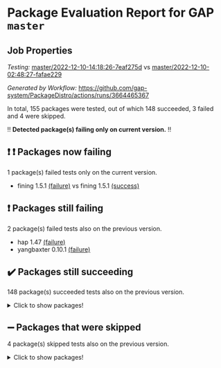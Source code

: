 # Package Evaluation Report for GAP `master`

## Job Properties

*Testing:* [master/2022-12-10-14:18:26-7eaf275d](https://github.com/gap-system/PackageDistro/blob/data/reports/master/2022-12-10-14:18:26-7eaf275d) vs [master/2022-12-10-02:48:27-fafae229](https://github.com/gap-system/PackageDistro/blob/data/reports/master/2022-12-10-02:48:27-fafae229)

*Generated by Workflow:* https://github.com/gap-system/PackageDistro/actions/runs/3664465367

In total, 155 packages were tested, out of which 148 succeeded, 3 failed and 4 were skipped.

:bangbang: **Detected package(s) failing only on current version.** :bangbang:

## :exclamation: :exclamation: Packages now failing

1 package(s) failed tests only on the current version.
- fining 1.5.1 [(failure)](https://github.com/gap-system/PackageDistro/actions/runs/3664465367/jobs/6194970983) vs fining 1.5.1 [(success)](https://github.com/gap-system/PackageDistro/actions/runs/3662212137/jobs/6191238262)

## :exclamation: Packages still failing

2 package(s) failed tests also on the previous version.
- hap 1.47 [(failure)](https://github.com/gap-system/PackageDistro/actions/runs/3664465367/jobs/6194971650)
- yangbaxter 0.10.1 [(failure)](https://github.com/gap-system/PackageDistro/actions/runs/3664465367/jobs/6194976480)

## :heavy_check_mark: Packages still succeeding

148 package(s) succeeded tests also on the previous version.
<details><summary>Click to show packages!</summary>

- 4ti2interface 2022.09-01 [(success)](https://github.com/gap-system/PackageDistro/actions/runs/3664465367/jobs/6194968486)
- ace 5.6.1 [(success)](https://github.com/gap-system/PackageDistro/actions/runs/3664465367/jobs/6194968595)
- aclib 1.3.2 [(success)](https://github.com/gap-system/PackageDistro/actions/runs/3664465367/jobs/6194968687)
- agt 0.3 [(success)](https://github.com/gap-system/PackageDistro/actions/runs/3664465367/jobs/6194968765)
- alnuth 3.2.1 [(success)](https://github.com/gap-system/PackageDistro/actions/runs/3664465367/jobs/6194968838)
- anupq 3.2.6 [(success)](https://github.com/gap-system/PackageDistro/actions/runs/3664465367/jobs/6194968908)
- atlasrep 2.1.6 [(success)](https://github.com/gap-system/PackageDistro/actions/runs/3664465367/jobs/6194968962)
- autodoc 2022.10.20 [(success)](https://github.com/gap-system/PackageDistro/actions/runs/3664465367/jobs/6194969011)
- automata 1.15 [(success)](https://github.com/gap-system/PackageDistro/actions/runs/3664465367/jobs/6194969061)
- automgrp 1.3.2 [(success)](https://github.com/gap-system/PackageDistro/actions/runs/3664465367/jobs/6194969123)
- autpgrp 1.11 [(success)](https://github.com/gap-system/PackageDistro/actions/runs/3664465367/jobs/6194969199)
- cap 2022.12-06 [(success)](https://github.com/gap-system/PackageDistro/actions/runs/3664465367/jobs/6194969271)
- caratinterface 2.3.4 [(success)](https://github.com/gap-system/PackageDistro/actions/runs/3664465367/jobs/6194969366)
- cddinterface 2022.11.01 [(success)](https://github.com/gap-system/PackageDistro/actions/runs/3664465367/jobs/6194969456)
- circle 1.6.5 [(success)](https://github.com/gap-system/PackageDistro/actions/runs/3664465367/jobs/6194969535)
- classicpres 1.22 [(success)](https://github.com/gap-system/PackageDistro/actions/runs/3664465367/jobs/6194969596)
- cohomolo 1.6.10 [(success)](https://github.com/gap-system/PackageDistro/actions/runs/3664465367/jobs/6194969648)
- congruence 1.2.4 [(success)](https://github.com/gap-system/PackageDistro/actions/runs/3664465367/jobs/6194969701)
- corelg 1.56 [(success)](https://github.com/gap-system/PackageDistro/actions/runs/3664465367/jobs/6194969761)
- crime 1.6 [(success)](https://github.com/gap-system/PackageDistro/actions/runs/3664465367/jobs/6194969832)
- crisp 1.4.5 [(success)](https://github.com/gap-system/PackageDistro/actions/runs/3664465367/jobs/6194969899)
- crypting 0.10.4 [(success)](https://github.com/gap-system/PackageDistro/actions/runs/3664465367/jobs/6194969972)
- cryst 4.1.25 [(success)](https://github.com/gap-system/PackageDistro/actions/runs/3664465367/jobs/6194970040)
- crystcat 1.1.10 [(success)](https://github.com/gap-system/PackageDistro/actions/runs/3664465367/jobs/6194970101)
- ctbllib 1.3.4 [(success)](https://github.com/gap-system/PackageDistro/actions/runs/3664465367/jobs/6194970173)
- cubefree 1.19 [(success)](https://github.com/gap-system/PackageDistro/actions/runs/3664465367/jobs/6194970222)
- curlinterface 2.3.1 [(success)](https://github.com/gap-system/PackageDistro/actions/runs/3664465367/jobs/6194970292)
- cvec 2.7.6 [(success)](https://github.com/gap-system/PackageDistro/actions/runs/3664465367/jobs/6194970362)
- datastructures 0.3.0 [(success)](https://github.com/gap-system/PackageDistro/actions/runs/3664465367/jobs/6194970439)
- deepthought 1.0.6 [(success)](https://github.com/gap-system/PackageDistro/actions/runs/3664465367/jobs/6194970500)
- design 1.7 [(success)](https://github.com/gap-system/PackageDistro/actions/runs/3664465367/jobs/6194970577)
- difsets 2.3.1 [(success)](https://github.com/gap-system/PackageDistro/actions/runs/3664465367/jobs/6194970655)
- digraphs 1.6.1 [(success)](https://github.com/gap-system/PackageDistro/actions/runs/3664465367/jobs/6194970708)
- edim 1.3.6 [(success)](https://github.com/gap-system/PackageDistro/actions/runs/3664465367/jobs/6194970748)
- example 4.3.2 [(success)](https://github.com/gap-system/PackageDistro/actions/runs/3664465367/jobs/6194970789)
- examplesforhomalg 2022.11-01 [(success)](https://github.com/gap-system/PackageDistro/actions/runs/3664465367/jobs/6194970821)
- factint 1.6.3 [(success)](https://github.com/gap-system/PackageDistro/actions/runs/3664465367/jobs/6194970848)
- ferret 1.0.9 [(success)](https://github.com/gap-system/PackageDistro/actions/runs/3664465367/jobs/6194970894)
- fga 1.4.0 [(success)](https://github.com/gap-system/PackageDistro/actions/runs/3664465367/jobs/6194970936)
- float 1.0.3 [(success)](https://github.com/gap-system/PackageDistro/actions/runs/3664465367/jobs/6194971018)
- format 1.4.3 [(success)](https://github.com/gap-system/PackageDistro/actions/runs/3664465367/jobs/6194971061)
- forms 1.2.9 [(success)](https://github.com/gap-system/PackageDistro/actions/runs/3664465367/jobs/6194971095)
- fplsa 1.2.5 [(success)](https://github.com/gap-system/PackageDistro/actions/runs/3664465367/jobs/6194971143)
- fr 2.4.12 [(success)](https://github.com/gap-system/PackageDistro/actions/runs/3664465367/jobs/6194971175)
- francy 1.2.5 [(success)](https://github.com/gap-system/PackageDistro/actions/runs/3664465367/jobs/6194971207)
- fwtree 1.3 [(success)](https://github.com/gap-system/PackageDistro/actions/runs/3664465367/jobs/6194971248)
- gapdoc 1.6.6 [(success)](https://github.com/gap-system/PackageDistro/actions/runs/3664465367/jobs/6194971278)
- gauss 2022.11-01 [(success)](https://github.com/gap-system/PackageDistro/actions/runs/3664465367/jobs/6194971307)
- gaussforhomalg 2022.08-03 [(success)](https://github.com/gap-system/PackageDistro/actions/runs/3664465367/jobs/6194971332)
- gbnp 1.0.5 [(success)](https://github.com/gap-system/PackageDistro/actions/runs/3664465367/jobs/6194971356)
- generalizedmorphismsforcap 2022.11-01 [(success)](https://github.com/gap-system/PackageDistro/actions/runs/3664465367/jobs/6194971387)
- genss 1.6.8 [(success)](https://github.com/gap-system/PackageDistro/actions/runs/3664465367/jobs/6194971415)
- gradedmodules 2022.09-02 [(success)](https://github.com/gap-system/PackageDistro/actions/runs/3664465367/jobs/6194971449)
- gradedringforhomalg 2022.11-01 [(success)](https://github.com/gap-system/PackageDistro/actions/runs/3664465367/jobs/6194971481)
- grape 4.9.0 [(success)](https://github.com/gap-system/PackageDistro/actions/runs/3664465367/jobs/6194971519)
- groupoids 1.71 [(success)](https://github.com/gap-system/PackageDistro/actions/runs/3664465367/jobs/6194971547)
- grpconst 2.6.3 [(success)](https://github.com/gap-system/PackageDistro/actions/runs/3664465367/jobs/6194971579)
- guarana 0.96.3 [(success)](https://github.com/gap-system/PackageDistro/actions/runs/3664465367/jobs/6194971609)
- guava 3.17 [(success)](https://github.com/gap-system/PackageDistro/actions/runs/3664465367/jobs/6194971633)
- hapcryst 0.1.15 [(success)](https://github.com/gap-system/PackageDistro/actions/runs/3664465367/jobs/6194971680)
- hecke 1.5.3 [(success)](https://github.com/gap-system/PackageDistro/actions/runs/3664465367/jobs/6194971710)
- help 3.5 [(success)](https://github.com/gap-system/PackageDistro/actions/runs/3664465367/jobs/6194971739)
- homalg 2022.11-01 [(success)](https://github.com/gap-system/PackageDistro/actions/runs/3664465367/jobs/6194971769)
- homalgtocas 2022.11-02 [(success)](https://github.com/gap-system/PackageDistro/actions/runs/3664465367/jobs/6194971802)
- idrel 2.44 [(success)](https://github.com/gap-system/PackageDistro/actions/runs/3664465367/jobs/6194971828)
- images 1.3.1 [(success)](https://github.com/gap-system/PackageDistro/actions/runs/3664465367/jobs/6194971862)
- intpic 0.3.0 [(success)](https://github.com/gap-system/PackageDistro/actions/runs/3664465367/jobs/6194971904)
- io 4.8.0 [(success)](https://github.com/gap-system/PackageDistro/actions/runs/3664465367/jobs/6194971947)
- io_forhomalg 2022.11-01 [(success)](https://github.com/gap-system/PackageDistro/actions/runs/3664465367/jobs/6194971981)
- irredsol 1.4.4 [(success)](https://github.com/gap-system/PackageDistro/actions/runs/3664465367/jobs/6194972026)
- json 2.1.1 [(success)](https://github.com/gap-system/PackageDistro/actions/runs/3664465367/jobs/6194972066)
- jupyterkernel 1.4.1 [(success)](https://github.com/gap-system/PackageDistro/actions/runs/3664465367/jobs/6194972110)
- jupyterviz 1.5.6 [(success)](https://github.com/gap-system/PackageDistro/actions/runs/3664465367/jobs/6194972146)
- kan 1.34 [(success)](https://github.com/gap-system/PackageDistro/actions/runs/3664465367/jobs/6194972191)
- kbmag 1.5.10 [(success)](https://github.com/gap-system/PackageDistro/actions/runs/3664465367/jobs/6194972227)
- laguna 3.9.5 [(success)](https://github.com/gap-system/PackageDistro/actions/runs/3664465367/jobs/6194972274)
- liealgdb 2.2.1 [(success)](https://github.com/gap-system/PackageDistro/actions/runs/3664465367/jobs/6194972344)
- liepring 2.8 [(success)](https://github.com/gap-system/PackageDistro/actions/runs/3664465367/jobs/6194972411)
- liering 2.4.2 [(success)](https://github.com/gap-system/PackageDistro/actions/runs/3664465367/jobs/6194972469)
- linearalgebraforcap 2022.12-02 [(success)](https://github.com/gap-system/PackageDistro/actions/runs/3664465367/jobs/6194972535)
- localizeringforhomalg 2022.11-01 [(success)](https://github.com/gap-system/PackageDistro/actions/runs/3664465367/jobs/6194972614)
- loops 3.4.3 [(success)](https://github.com/gap-system/PackageDistro/actions/runs/3664465367/jobs/6194972699)
- lpres 1.0.3 [(success)](https://github.com/gap-system/PackageDistro/actions/runs/3664465367/jobs/6194972769)
- majoranaalgebras 1.5.1 [(success)](https://github.com/gap-system/PackageDistro/actions/runs/3664465367/jobs/6194972839)
- mapclass 1.4.6 [(success)](https://github.com/gap-system/PackageDistro/actions/runs/3664465367/jobs/6194972922)
- matgrp 0.70 [(success)](https://github.com/gap-system/PackageDistro/actions/runs/3664465367/jobs/6194973050)
- matricesforhomalg 2022.12-01 [(success)](https://github.com/gap-system/PackageDistro/actions/runs/3664465367/jobs/6194973151)
- modisom 2.5.3 [(success)](https://github.com/gap-system/PackageDistro/actions/runs/3664465367/jobs/6194973264)
- modulepresentationsforcap 2022.11-02 [(success)](https://github.com/gap-system/PackageDistro/actions/runs/3664465367/jobs/6194973357)
- modules 2022.11-01 [(success)](https://github.com/gap-system/PackageDistro/actions/runs/3664465367/jobs/6194973427)
- monoidalcategories 2022.11-05 [(success)](https://github.com/gap-system/PackageDistro/actions/runs/3664465367/jobs/6194973481)
- nconvex 2022.09-01 [(success)](https://github.com/gap-system/PackageDistro/actions/runs/3664465367/jobs/6194973506)
- nilmat 1.4.2 [(success)](https://github.com/gap-system/PackageDistro/actions/runs/3664465367/jobs/6194973562)
- nock 1.5 [(success)](https://github.com/gap-system/PackageDistro/actions/runs/3664465367/jobs/6194973616)
- normalizinterface 1.3.5 [(success)](https://github.com/gap-system/PackageDistro/actions/runs/3664465367/jobs/6194973676)
- nq 2.5.9 [(success)](https://github.com/gap-system/PackageDistro/actions/runs/3664465367/jobs/6194973741)
- numericalsgps 1.3.1 [(success)](https://github.com/gap-system/PackageDistro/actions/runs/3664465367/jobs/6194973807)
- openmath 11.5.2 [(success)](https://github.com/gap-system/PackageDistro/actions/runs/3664465367/jobs/6194973866)
- orb 4.9.0 [(success)](https://github.com/gap-system/PackageDistro/actions/runs/3664465367/jobs/6194973923)
- packagemanager 1.3.2 [(success)](https://github.com/gap-system/PackageDistro/actions/runs/3664465367/jobs/6194973993)
- patternclass 2.4.3 [(success)](https://github.com/gap-system/PackageDistro/actions/runs/3664465367/jobs/6194974050)
- permut 2.0.4 [(success)](https://github.com/gap-system/PackageDistro/actions/runs/3664465367/jobs/6194974112)
- polenta 1.3.10 [(success)](https://github.com/gap-system/PackageDistro/actions/runs/3664465367/jobs/6194974165)
- polymaking 0.8.6 [(success)](https://github.com/gap-system/PackageDistro/actions/runs/3664465367/jobs/6194974227)
- primgrp 3.4.2 [(success)](https://github.com/gap-system/PackageDistro/actions/runs/3664465367/jobs/6194974305)
- profiling 2.5.1 [(success)](https://github.com/gap-system/PackageDistro/actions/runs/3664465367/jobs/6194974364)
- qpa 1.34 [(success)](https://github.com/gap-system/PackageDistro/actions/runs/3664465367/jobs/6194974419)
- quagroup 1.8.3 [(success)](https://github.com/gap-system/PackageDistro/actions/runs/3664465367/jobs/6194974483)
- radiroot 2.9 [(success)](https://github.com/gap-system/PackageDistro/actions/runs/3664465367/jobs/6194974539)
- rcwa 4.7.1 [(success)](https://github.com/gap-system/PackageDistro/actions/runs/3664465367/jobs/6194974612)
- rds 1.8 [(success)](https://github.com/gap-system/PackageDistro/actions/runs/3664465367/jobs/6194974682)
- recog 1.4.2 [(success)](https://github.com/gap-system/PackageDistro/actions/runs/3664465367/jobs/6194974756)
- repndecomp 1.2.1 [(success)](https://github.com/gap-system/PackageDistro/actions/runs/3664465367/jobs/6194974831)
- repsn 3.1.0 [(success)](https://github.com/gap-system/PackageDistro/actions/runs/3664465367/jobs/6194974908)
- resclasses 4.7.3 [(success)](https://github.com/gap-system/PackageDistro/actions/runs/3664465367/jobs/6194975002)
- ringsforhomalg 2022.11-01 [(success)](https://github.com/gap-system/PackageDistro/actions/runs/3664465367/jobs/6194975109)
- sco 2022.09-01 [(success)](https://github.com/gap-system/PackageDistro/actions/runs/3664465367/jobs/6194975194)
- scscp 2.3.1 [(success)](https://github.com/gap-system/PackageDistro/actions/runs/3664465367/jobs/6194975271)
- semigroups 5.2.0 [(success)](https://github.com/gap-system/PackageDistro/actions/runs/3664465367/jobs/6194975341)
- sglppow 2.3 [(success)](https://github.com/gap-system/PackageDistro/actions/runs/3664465367/jobs/6194975404)
- sgpviz 0.999.5 [(success)](https://github.com/gap-system/PackageDistro/actions/runs/3664465367/jobs/6194975458)
- simpcomp 2.1.14 [(success)](https://github.com/gap-system/PackageDistro/actions/runs/3664465367/jobs/6194975497)
- singular 2022.09.23 [(success)](https://github.com/gap-system/PackageDistro/actions/runs/3664465367/jobs/6194975539)
- sl2reps 1.1 [(success)](https://github.com/gap-system/PackageDistro/actions/runs/3664465367/jobs/6194975576)
- sla 1.5.3 [(success)](https://github.com/gap-system/PackageDistro/actions/runs/3664465367/jobs/6194975627)
- smallgrp 1.5.1 [(success)](https://github.com/gap-system/PackageDistro/actions/runs/3664465367/jobs/6194975666)
- smallsemi 0.6.13 [(success)](https://github.com/gap-system/PackageDistro/actions/runs/3664465367/jobs/6194975728)
- sonata 2.9.6 [(success)](https://github.com/gap-system/PackageDistro/actions/runs/3664465367/jobs/6194975775)
- sophus 1.27 [(success)](https://github.com/gap-system/PackageDistro/actions/runs/3664465367/jobs/6194975829)
- spinsym 1.5.2 [(success)](https://github.com/gap-system/PackageDistro/actions/runs/3664465367/jobs/6194975866)
- standardff 0.9.4 [(success)](https://github.com/gap-system/PackageDistro/actions/runs/3664465367/jobs/6194975897)
- symbcompcc 1.3.2 [(success)](https://github.com/gap-system/PackageDistro/actions/runs/3664465367/jobs/6194975947)
- thelma 1.3 [(success)](https://github.com/gap-system/PackageDistro/actions/runs/3664465367/jobs/6194975993)
- tomlib 1.2.9 [(success)](https://github.com/gap-system/PackageDistro/actions/runs/3664465367/jobs/6194976016)
- toolsforhomalg 2022.12-01 [(success)](https://github.com/gap-system/PackageDistro/actions/runs/3664465367/jobs/6194976045)
- toric 1.9.5 [(success)](https://github.com/gap-system/PackageDistro/actions/runs/3664465367/jobs/6194976069)
- toricvarieties 2022.07.13 [(success)](https://github.com/gap-system/PackageDistro/actions/runs/3664465367/jobs/6194976104)
- transgrp 3.6.3 [(success)](https://github.com/gap-system/PackageDistro/actions/runs/3664465367/jobs/6194976146)
- ugaly 4.0.3 [(success)](https://github.com/gap-system/PackageDistro/actions/runs/3664465367/jobs/6194976180)
- unipot 1.5 [(success)](https://github.com/gap-system/PackageDistro/actions/runs/3664465367/jobs/6194976212)
- unitlib 4.1.0 [(success)](https://github.com/gap-system/PackageDistro/actions/runs/3664465367/jobs/6194976246)
- utils 0.81 [(success)](https://github.com/gap-system/PackageDistro/actions/runs/3664465367/jobs/6194976274)
- uuid 0.7 [(success)](https://github.com/gap-system/PackageDistro/actions/runs/3664465367/jobs/6194976306)
- walrus 0.9991 [(success)](https://github.com/gap-system/PackageDistro/actions/runs/3664465367/jobs/6194976340)
- wedderga 4.10.2 [(success)](https://github.com/gap-system/PackageDistro/actions/runs/3664465367/jobs/6194976376)
- xmod 2.88 [(success)](https://github.com/gap-system/PackageDistro/actions/runs/3664465367/jobs/6194976407)
- xmodalg 1.23 [(success)](https://github.com/gap-system/PackageDistro/actions/runs/3664465367/jobs/6194976440)
- zeromqinterface 0.14 [(success)](https://github.com/gap-system/PackageDistro/actions/runs/3664465367/jobs/6194976526)
</details>

## :heavy_minus_sign: Packages that were skipped

4 package(s) skipped tests also on the previous version.
<details><summary>Click to show packages!</summary>

- browse 1.8.19 [(skipped)](https://github.com/gap-system/PackageDistro/actions/runs/3664465367/jobs/6194889848)
- itc 1.5.1 [(skipped)](https://github.com/gap-system/PackageDistro/actions/runs/3664465367/jobs/6194889848)
- polycyclic 2.16 [(skipped)](https://github.com/gap-system/PackageDistro/actions/runs/3664465367/jobs/6194889848)
- xgap 4.31 [(skipped)](https://github.com/gap-system/PackageDistro/actions/runs/3664465367/jobs/6194889848)
</details>

